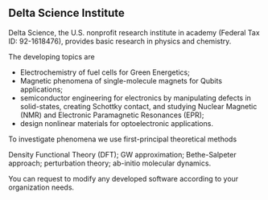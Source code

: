 ## Delta Science Institute


Delta Science, the U.S. nonprofit research institute in academy (Federal Tax ID: 92-1618476), provides basic research in physics and chemistry. 

The developing topics are 

-  Electrochemistry of fuel cells for Green Energetics;
-  Magnetic phenomena of single-molecule magnets for Qubits applications;
-  semiconductor engineering for electronics by manipulating defects in solid-states, creating Schottky contact, and studying Nuclear Magnetic (NMR) and Electronic Paramagnetic Resonances (EPR);
-  design nonlinear materials for optoelectronic applications. 

To investigate phenomena we use first-principal theoretical methods 

Density Functional Theory (DFT);
GW approximation; 
Bethe-Salpeter approach;
perturbation theory; 
ab-initio molecular dynamics.

You can request to modify any developed software according to your organization needs.
